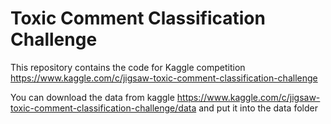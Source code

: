 # Toxic Comment Classification Challenge
This repository contains the code for Kaggle competition https://www.kaggle.com/c/jigsaw-toxic-comment-classification-challenge

You can download the data from kaggle https://www.kaggle.com/c/jigsaw-toxic-comment-classification-challenge/data and put it into the data folder
